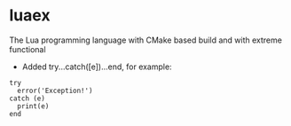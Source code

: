 # luaex
The Lua programming language with CMake based build and with extreme functional

* Added try...catch([e])...end, for example:
```
try
  error('Exception!')
catch (e)
  print(e)
end
 ```
 
